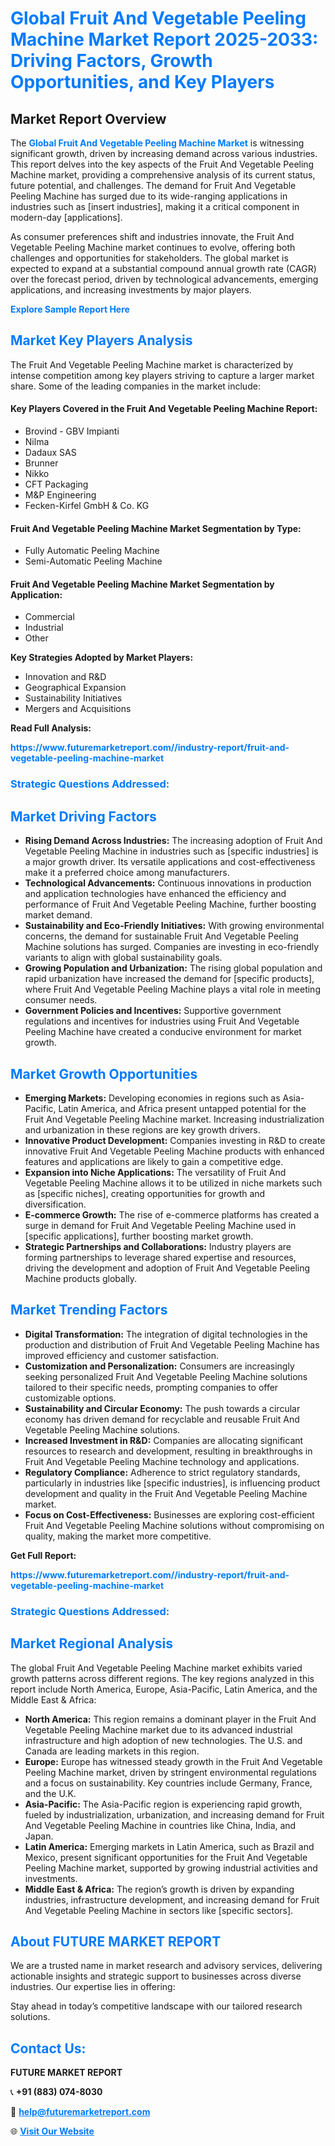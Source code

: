 <h1 style="color: #007BFF;">Global Fruit And Vegetable Peeling Machine Market Report 2025-2033: Driving Factors, Growth Opportunities, and Key Players</h1>

<section id="overview">
<h2>Market Report Overview</h2>
<p>The <a href="https://www.futuremarketreport.com//industry-report/fruit-and-vegetable-peeling-machine-market" style="color: #007BFF; text-decoration: none;"><strong>Global Fruit And Vegetable Peeling Machine Market</strong></a> is witnessing significant growth, driven by increasing demand across various industries. This report delves into the key aspects of the Fruit And Vegetable Peeling Machine market, providing a comprehensive analysis of its current status, future potential, and challenges. The demand for Fruit And Vegetable Peeling Machine has surged due to its wide-ranging applications in industries such as [insert industries], making it a critical component in modern-day [applications].</p>
<p>As consumer preferences shift and industries innovate, the Fruit And Vegetable Peeling Machine market continues to evolve, offering both challenges and opportunities for stakeholders. The global market is expected to expand at a substantial compound annual growth rate (CAGR) over the forecast period, driven by technological advancements, emerging applications, and increasing investments by major players.</p>
</section>

<section id="overview">
<p><a href="https://www.futuremarketreport.com//request-sample/reportId=75565" style="color: #007BFF; text-decoration: none;"><strong>Explore Sample Report Here</strong></a></p>
</section>

<section id="key-players">
<h2 style="color: #007BFF;">Market Key Players Analysis</h2>
<p>The Fruit And Vegetable Peeling Machine market is characterized by intense competition among key players striving to capture a larger market share. Some of the leading companies in the market include:</p>
<h4>Key Players Covered in the Fruit And Vegetable Peeling Machine Report:</h4>
<ul><li>Brovind - GBV Impianti</li><li>Nilma</li><li>Dadaux SAS</li><li>Brunner</li><li>Nikko</li><li>CFT Packaging</li><li>M&amp;P Engineering</li><li>Fecken-Kirfel GmbH &amp; Co. KG</li></ul>
<h4>Fruit And Vegetable Peeling Machine Market Segmentation by Type:</h4>
<ul><li>Fully Automatic Peeling Machine</li><li>Semi-Automatic Peeling Machine</li></ul>

<h4>Fruit And Vegetable Peeling Machine Market Segmentation by Application:</h4>
<ul><li>Commercial</li><li>Industrial</li><li>Other</li></ul>
<p><strong>Key Strategies Adopted by Market Players:</strong></p>
<ul>
<li>Innovation and R&D</li>
<li>Geographical Expansion</li>
<li>Sustainability Initiatives</li>
<li>Mergers and Acquisitions</li>
</ul>
</section>

<section>
<p><strong>Read Full Analysis: </strong></p><a href="https://www.futuremarketreport.com//industry-report/fruit-and-vegetable-peeling-machine-market" style="color: #007BFF; text-decoration: none;"><strong>https://www.futuremarketreport.com//industry-report/fruit-and-vegetable-peeling-machine-market</strong></a>
<h3 style="color: #007BFF;">Strategic Questions Addressed:</h3>
</section>

<section id="driving-factors">
<h2 style="color: #007BFF;">Market Driving Factors</h2>
<ul>
<li><strong>Rising Demand Across Industries:</strong> The increasing adoption of Fruit And Vegetable Peeling Machine in industries such as [specific industries] is a major growth driver. Its versatile applications and cost-effectiveness make it a preferred choice among manufacturers.</li>
<li><strong>Technological Advancements:</strong> Continuous innovations in production and application technologies have enhanced the efficiency and performance of Fruit And Vegetable Peeling Machine, further boosting market demand.</li>
<li><strong>Sustainability and Eco-Friendly Initiatives:</strong> With growing environmental concerns, the demand for sustainable Fruit And Vegetable Peeling Machine solutions has surged. Companies are investing in eco-friendly variants to align with global sustainability goals.</li>
<li><strong>Growing Population and Urbanization:</strong> The rising global population and rapid urbanization have increased the demand for [specific products], where Fruit And Vegetable Peeling Machine plays a vital role in meeting consumer needs.</li>
<li><strong>Government Policies and Incentives:</strong> Supportive government regulations and incentives for industries using Fruit And Vegetable Peeling Machine have created a conducive environment for market growth.</li>
</ul>
</section>

<section id="growth-opportunities">
<h2 style="color: #007BFF;">Market Growth Opportunities</h2>
<ul>
<li><strong>Emerging Markets:</strong> Developing economies in regions such as Asia-Pacific, Latin America, and Africa present untapped potential for the Fruit And Vegetable Peeling Machine market. Increasing industrialization and urbanization in these regions are key growth drivers.</li>
<li><strong>Innovative Product Development:</strong> Companies investing in R&D to create innovative Fruit And Vegetable Peeling Machine products with enhanced features and applications are likely to gain a competitive edge.</li>
<li><strong>Expansion into Niche Applications:</strong> The versatility of Fruit And Vegetable Peeling Machine allows it to be utilized in niche markets such as [specific niches], creating opportunities for growth and diversification.</li>
<li><strong>E-commerce Growth:</strong> The rise of e-commerce platforms has created a surge in demand for Fruit And Vegetable Peeling Machine used in [specific applications], further boosting market growth.</li>
<li><strong>Strategic Partnerships and Collaborations:</strong> Industry players are forming partnerships to leverage shared expertise and resources, driving the development and adoption of Fruit And Vegetable Peeling Machine products globally.</li>
</ul>
</section>

<section id="trending-factors">
<h2 style="color: #007BFF;">Market Trending Factors</h2>
<ul>
<li><strong>Digital Transformation:</strong> The integration of digital technologies in the production and distribution of Fruit And Vegetable Peeling Machine has improved efficiency and customer satisfaction.</li>
<li><strong>Customization and Personalization:</strong> Consumers are increasingly seeking personalized Fruit And Vegetable Peeling Machine solutions tailored to their specific needs, prompting companies to offer customizable options.</li>
<li><strong>Sustainability and Circular Economy:</strong> The push towards a circular economy has driven demand for recyclable and reusable Fruit And Vegetable Peeling Machine solutions.</li>
<li><strong>Increased Investment in R&D:</strong> Companies are allocating significant resources to research and development, resulting in breakthroughs in Fruit And Vegetable Peeling Machine technology and applications.</li>
<li><strong>Regulatory Compliance:</strong> Adherence to strict regulatory standards, particularly in industries like [specific industries], is influencing product development and quality in the Fruit And Vegetable Peeling Machine market.</li>
<li><strong>Focus on Cost-Effectiveness:</strong> Businesses are exploring cost-efficient Fruit And Vegetable Peeling Machine solutions without compromising on quality, making the market more competitive.</li>
</ul>
</section>

<section>
<p><strong>Get Full Report: </strong></p><a href="https://www.futuremarketreport.com//industry-report/fruit-and-vegetable-peeling-machine-market" style="color: #007BFF; text-decoration: none;"><strong>https://www.futuremarketreport.com//industry-report/fruit-and-vegetable-peeling-machine-market</strong></a>
<h3 style="color: #007BFF;">Strategic Questions Addressed:</h3>
</section>


<section id="regional-analysis">
<h2 style="color: #007BFF;">Market Regional Analysis</h2>
<p>The global Fruit And Vegetable Peeling Machine market exhibits varied growth patterns across different regions. The key regions analyzed in this report include North America, Europe, Asia-Pacific, Latin America, and the Middle East & Africa:</p>
<ul>
<li><strong>North America:</strong> This region remains a dominant player in the Fruit And Vegetable Peeling Machine market due to its advanced industrial infrastructure and high adoption of new technologies. The U.S. and Canada are leading markets in this region.</li>
<li><strong>Europe:</strong> Europe has witnessed steady growth in the Fruit And Vegetable Peeling Machine market, driven by stringent environmental regulations and a focus on sustainability. Key countries include Germany, France, and the U.K.</li>
<li><strong>Asia-Pacific:</strong> The Asia-Pacific region is experiencing rapid growth, fueled by industrialization, urbanization, and increasing demand for Fruit And Vegetable Peeling Machine in countries like China, India, and Japan.</li>
<li><strong>Latin America:</strong> Emerging markets in Latin America, such as Brazil and Mexico, present significant opportunities for the Fruit And Vegetable Peeling Machine market, supported by growing industrial activities and investments.</li>
<li><strong>Middle East & Africa:</strong> The region’s growth is driven by expanding industries, infrastructure development, and increasing demand for Fruit And Vegetable Peeling Machine in sectors like [specific sectors].</li>
</ul>
</section>

<footer>
<h2 style="color: #007BFF;">About FUTURE MARKET REPORT</h2>
<p>We are a trusted name in market research and advisory services, delivering actionable insights and strategic support to businesses across diverse industries. Our expertise lies in offering:</p>

<p>Stay ahead in today’s competitive landscape with our tailored research solutions.</p>

<h2 style="color: #007BFF;">Contact Us:</h2>
<p><strong>FUTURE MARKET REPORT</strong></p>
<p>📞 <strong>+91 (883) 074-8030</strong></p>
<p>📧 <strong><a href="mailto:help@futuremarketreport.com" style="color: #007BFF;">help@futuremarketreport.com</a></strong></p>
<p>🌐 <strong><a href="https://www.futuremarketreport.com/" style="color: #007BFF;">Visit Our Website</a></strong></p>
</footer>